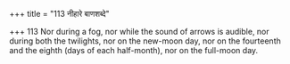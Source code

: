 +++
title = "113 नीहारे बाणशब्दे"

+++
113	Nor during a fog, nor while the sound of arrows is audible, nor during both the twilights, nor on the new-moon day, nor on the fourteenth and the eighth (days of each half-month), nor on the full-moon day.